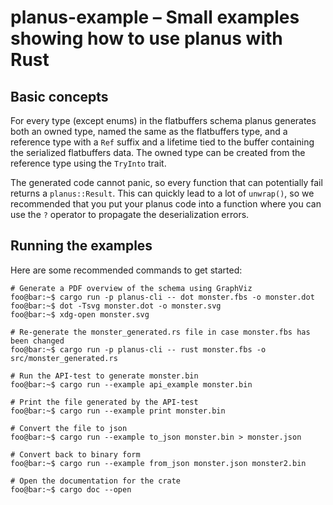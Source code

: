 planus-example – Small examples showing how to use planus with Rust
===================================================================

Basic concepts
--------------
For every type (except enums) in the flatbuffers schema planus generates both an
owned type, named the same as the flatbuffers type, and a reference type with a
`Ref` suffix and a lifetime tied to the buffer containing the serialized
flatbuffers data.  The owned type can be created from the reference type using
the `TryInto` trait.

The generated code cannot panic, so every function that can potentially fail
returns a `planus::Result`. This can quickly lead to a lot of `unwrap()`, so we
recommended that you put your planus code into a function where you can use the
`?` operator to propagate the deserialization errors.

Running the examples
--------------------

Here are some recommended commands to get started:

```console
# Generate a PDF overview of the schema using GraphViz
foo@bar:~$ cargo run -p planus-cli -- dot monster.fbs -o monster.dot
foo@bar:~$ dot -Tsvg monster.dot -o monster.svg
foo@bar:~$ xdg-open monster.svg

# Re-generate the monster_generated.rs file in case monster.fbs has been changed
foo@bar:~$ cargo run -p planus-cli -- rust monster.fbs -o src/monster_generated.rs

# Run the API-test to generate monster.bin
foo@bar:~$ cargo run --example api_example monster.bin

# Print the file generated by the API-test
foo@bar:~$ cargo run --example print monster.bin

# Convert the file to json
foo@bar:~$ cargo run --example to_json monster.bin > monster.json

# Convert back to binary form
foo@bar:~$ cargo run --example from_json monster.json monster2.bin

# Open the documentation for the crate
foo@bar:~$ cargo doc --open
```
